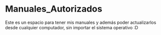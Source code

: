 # Manuales_Autorizados

Este es un espacio para tener mis manuales y además poder actualizarlos desde cualquier computador, sin importar el sistema operativo :D
